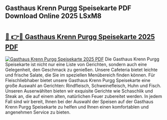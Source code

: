 ## Gasthaus Krenn Purgg Speisekarte PDF Download Online 2025 LSxM8

# <h2><a href="http://gcebud5.nevu.top/?p=Gasthaus+Krenn+Purgg+Speisekarte">🔗 👉🔴 Gasthaus Krenn Purgg Speisekarte 2025 PDF</a></h2>

[![Gasthaus Krenn Purgg Speisekarte 2025 PDF](https://i.imgur.com/dBaPXMq.png)](http://gcebud5.nevu.top/?p=Gasthaus+Krenn+Purgg+Speisekarte)
Die Gasthaus Krenn Purgg Speisekarte ist nicht nur eine Liste von Gerichten, sondern auch eine Gelegenheit, den Geschmack zu genießen. Unsere Cafeteria bietet leichte und frische Salate, die Sie im speziellen Menübereich finden können. Für Fleischliebhaber bietet unsere Gasthaus Krenn Purgg Speisekarte eine große Auswahl an Gerichten: Rindfleisch, Schweinefleisch, Huhn und Fisch. Unseren Auserwählten bieten wir exquisite Gerichte wie Schaschlik und Steak an, die auf einem alten, natürlichen Feuer zubereitet werden. In jedem Fall sind wir bereit, Ihnen bei der Auswahl der Speisen auf der Gasthaus Krenn Purgg Speisekarte zu helfen und Ihnen einen komfortablen und angenehmen Service zu bieten.
